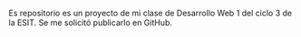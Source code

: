 Es repositorio es un proyecto de mi clase de Desarrollo Web 1 del ciclo 3 de la ESIT. Se me solicitó publicarlo en GitHub.
